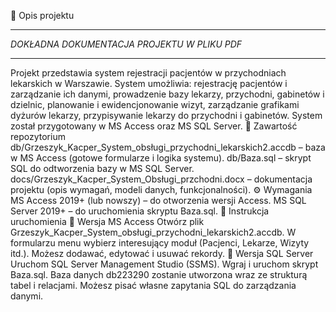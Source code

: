 📌 Opis projektu
********************************************
*DOKŁADNA DOKUMENTACJA PROJEKTU W PLIKU PDF*
********************************************
Projekt przedstawia system rejestracji pacjentów w przychodniach lekarskich w Warszawie.
System umożliwia:
rejestrację pacjentów i zarządzanie ich danymi,
prowadzenie bazy lekarzy, przychodni, gabinetów i dzielnic,
planowanie i ewidencjonowanie wizyt,
zarządzanie grafikami dyżurów lekarzy,
przypisywanie lekarzy do przychodni i gabinetów.
System został przygotowany w MS Access oraz MS SQL Server.
📂 Zawartość repozytorium
db/Grzeszyk_Kacper_System_obsługi_przychodni_lekarskich2.accdb – baza w MS Access (gotowe formularze i logika systemu).
db/Baza.sql – skrypt SQL do odtworzenia bazy w MS SQL Server.
docs/Grzeszyk_Kacper_System_Obsługi_przchodni.docx – dokumentacja projektu (opis wymagań, modeli danych, funkcjonalności).
⚙️ Wymagania
MS Access 2019+ (lub nowszy) – do otworzenia wersji Access.
MS SQL Server 2019+ – do uruchomienia skryptu Baza.sql.
🚀 Instrukcja uruchomienia
🔹 Wersja MS Access
Otwórz plik Grzeszyk_Kacper_System_obsługi_przychodni_lekarskich2.accdb.
W formularzu menu wybierz interesujący moduł (Pacjenci, Lekarze, Wizyty itd.).
Możesz dodawać, edytować i usuwać rekordy.
🔹 Wersja SQL Server
Uruchom SQL Server Management Studio (SSMS).
Wgraj i uruchom skrypt Baza.sql.
Baza danych db223290 zostanie utworzona wraz ze strukturą tabel i relacjami.
Możesz pisać własne zapytania SQL do zarządzania danymi.
